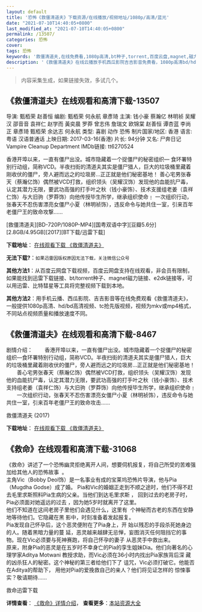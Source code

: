 ```yaml
---
layout: default
title: '恐怖《救僵清道夫》下载资源/在线播放/视频地址/1080p/高清/蓝光'
date: "2021-07-10T14:40:05+0800"
last_modified_at: "2021-07-10T14:40:05+0800"
permalink: /13507/
categories: 恐怖
cover:
tags: 恐怖
keywords: '救僵清道夫,在线免费看,1080p高清,bt种子,torrent,百度云盘,magnet,磁力链,迅雷下载资源'
description: '《救僵清道夫》在线云播放手机西瓜影院吉吉影音免费看，1080p高清bd/hd未删减完整版和tc抢先枪版，mkv/mp4格式，附带bt/torrent种子、magnet/磁力链、百度云盘、网盘资源迅雷下载链接'
---
```


>内容采集生成，如果链接失效，多试几个。


## 《救僵清道夫》在线观看和高清下载-13507

导演: 甄栢荣 赵善恒 编剧: 甄栢荣 何永航 章彥琦 主演: 钱小豪 蔡瀚亿 林明祯 吴耀汉 邵音音 袁祥仁 赵学而 黃奕晨 罗莽 曾志伟 詹瑞文 欧锦棠 赵善恒 谭杏蓝 李尚正 章彥琦 甄栢荣 余达志 何永航 类型: 喜剧 动作 恐怖 制片国家/地区: 香港 语言: 粤语 汉语普通话 上映日期: 2017-03-16(香港) 片长: 94分钟 又名: 尸奔日记 Vampire Cleanup Department IMDb链接: tt6270524

香港开埠以来，一直有僵尸出没。城市隐藏着一个捉僵尸的秘密组织— 食环署特别行动组，简称VCD。半夜扫街的清道夫其实是僵尸猎人，巨大的垃圾桶里藏着刚收伏的僵尸，旁人避而远之的垃圾房…正正就是他们秘密基地！ 善心宅男张春天（蔡瀚亿饰）偶然被VCD打救，组织领头（吴耀汉饰）发现他的血能抗尸毒，认定其潜力无限，要武功高强的打手叶之秋（钱小豪饰）、技术支援组老姜（袁祥仁饰）与大旧驹（罗莽饰）向他传授毕生所学，继承组织使命﹗ 一次组织行动，张春天不忍伤害漂亮女僵尸小夏（林明祯饰），违反命令与她共住一室，引来百年老僵尸王的致命攻撃……


[救僵清道夫][BD-720P/1080P-MP4][国粤双语中字][豆瓣5.6分][2.8GB/4.95GB][2017][BT下载/迅雷下载]

**下载地址**： [在线观看下载 《救僵清道夫》](https://www.btdx8.com/torrent/jjqdf_2017.html) 


**无法下载?**：`如果迅雷因版权原因无法下载，关注微信公众号 `

**其他方法1**：从百度云网盘下载视频，百度云网盘支持在线观看，非会员有限制，如果能找到迅雷下载链接、bt/torrent种子、magnet磁力链接、e2dk链接等，可以用迅雷、比特彗星等工具将完整视频下载到本地。

**其他方法2**：用手机云播、西瓜影院、吉吉影音等在线免费观看《救僵清道夫》，一般提供1080p高清、hd/bd高清视频、tc抢先版视频，视频为mkv或mp4格式，不同站点视频质量和播放速度不同。


## 《救僵清道夫》在线观看和高清下载-8467

剧情介绍： 　　香港开埠以来，一直有僵尸出没。城市隐藏着一个捉僵尸的秘密组织—食环署特别行动组，简称VCD。半夜扫街的清道夫其实是僵尸猎人，巨大的垃圾桶里藏着刚收伏的僵尸，旁人避而远之的垃圾房…正正就是他们秘密基地！ 　　善心宅男张春天（蔡瀚亿饰）偶然被VCD打救，组织领头（吴耀汉饰）发现他的血能抗尸毒，认定其潜力无限，要武功高强的打手叶之秋（钱小豪饰）、技术支持组老姜（袁祥仁饰）与大旧驹（罗莽饰）向他传授毕生所学，继承组织使命﹗ 　　一次组织行动，张春天不忍伤害漂亮女僵尸小夏（林明祯饰），违反命令与她共住一室，引来百年老僵尸王的致命攻击……


救僵清道夫 (2017)

**下载地址**： [在线观看下载 《救僵清道夫》](https://www.btbtdy.me/btdy/dy10935.html) 


## 《救命》在线观看和高清下载-31068

《救命》讲述了一个恐怖幽灵拒绝离开人间，想要伺机报复，将自己所受的苦难强加给其他人的恐怖故事&nbsp; 。<br /> 主角Vic（Bobby Deol饰）是一名事业有成的宝莱坞恐怖片导演，他与Pia（Mugdha Godse）成了婚。 Pia和Vic的婚姻正走到不顺之途时，他们不得不赶去毛里求斯照料Pia生病的父亲。当他们到达毛里求斯 ， 回到过去的老房子时，Pia必须面对她遥远的过去 ，因为她5岁时就离开了这里。<br /> 他们不知道在这间老房子里他们会遇见什么，这里有&nbsp; 个神秘而古老的东西在安静地等待他们。它隐藏在黑 影中，时刻准备着发起报复。<br /> Pia发现自己怀孕后，这个恶灵便附在了Pia身上，开 始以残忍的手段杀死她身边的人。随着黑暗力量的蔓 延，恶灵越来越肆无忌惮，妄图消灭任何阻挡它的事物。现在Vic必须要与死神赛跑，将自己怀孕的妻子 从恶灵手中救出来。<br /> 原来，附身Pia的恶灵是在五岁时不幸身亡的Pia的孪生姐妹Dia。他们向著名的心理学家Aditya Motwani 教授求助，而Vic必须在36小时内找出Pia家族背后深 藏的凶杀狂人的秘密。这个神秘的第三者给他们下了 诅咒，Vic必须打破它。他能否在Aditya的帮助下， 用他对Pia的爱挽救自己的亲人？他们将见证怎样的 惊悚事实？敬请期待&hellip;…


救命迅雷下载

**详情查看**： [《救命》详情介绍](/movie/31068/)， **查看更多**：[本站资源大全](/movie/t/all/)

